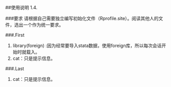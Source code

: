 ##使用说明
1.4.

###要求
请根据自己需要独立编写初始化文件（Rprofile.site）。阅读其他人的文件，选出一个作为统一要求。

###.First
1. library(foreign) :因为经常要导入stata数据，使用foreign库，所以每次会话开始时就载入。
2. cat：只是提示信息。

###.Last
1. cat：只是提示信息。